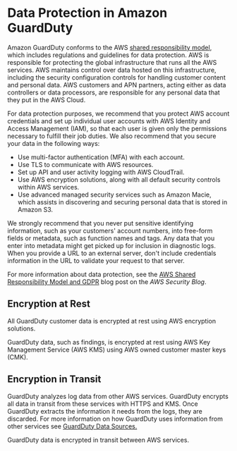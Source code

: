 # Data Protection in Amazon GuardDuty<a name="data-protection"></a>

Amazon GuardDuty conforms to the AWS [shared responsibility model](http://aws.amazon.com/compliance/shared-responsibility-model/), which includes regulations and guidelines for data protection\. AWS is responsible for protecting the global infrastructure that runs all the AWS services\. AWS maintains control over data hosted on this infrastructure, including the security configuration controls for handling customer content and personal data\. AWS customers and APN partners, acting either as data controllers or data processors, are responsible for any personal data that they put in the AWS Cloud\. 

For data protection purposes, we recommend that you protect AWS account credentials and set up individual user accounts with AWS Identity and Access Management \(IAM\), so that each user is given only the permissions necessary to fulfill their job duties\. We also recommend that you secure your data in the following ways:
+ Use multi\-factor authentication \(MFA\) with each account\.
+ Use TLS to communicate with AWS resources\.
+ Set up API and user activity logging with AWS CloudTrail\.
+ Use AWS encryption solutions, along with all default security controls within AWS services\.
+ Use advanced managed security services such as Amazon Macie, which assists in discovering and securing personal data that is stored in Amazon S3\.

We strongly recommend that you never put sensitive identifying information, such as your customers' account numbers, into free\-form fields or metadata, such as function names and tags\. Any data that you enter into metadata might get picked up for inclusion in diagnostic logs\. When you provide a URL to an external server, don't include credentials information in the URL to validate your request to that server\.

For more information about data protection, see the [AWS Shared Responsibility Model and GDPR](http://aws.amazon.com/blogs/security/the-aws-shared-responsibility-model-and-gdpr/) blog post on the *AWS Security Blog*\.

## Encryption at Rest<a name="encryption-rest"></a>

All GuardDuty customer data is encrypted at rest using AWS encryption solutions\.

GuardDuty data, such as findings, is encrypted at rest using AWS Key Management Service \(AWS KMS\) using AWS owned customer master keys \(CMK\)\.

## Encryption in Transit<a name="encryption-transit"></a>

GuardDuty analyzes log data from other AWS services\. GuardDuty encrypts all data in transit from these services with HTTPS and KMS\. Once GuardDuty extracts the information it needs from the logs, they are discarded\. For more information on how GuardDuty uses information from other services see [GuardDuty Data Sources\.](/guardduty/latest/ug/guardduty_data-sources.html)

GuardDuty data is encrypted in transit between AWS services\.